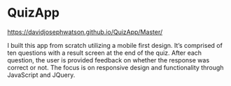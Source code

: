 # QuizApp
https://davidjosephwatson.github.io/QuizApp/Master/

I built this app from scratch utilizing a mobile first design. It’s comprised of ten questions with a result screen at the end of the quiz. After each question, the user is provided feedback on whether the response was correct or not. The focus is on responsive design and functionality through JavaScript and JQuery.